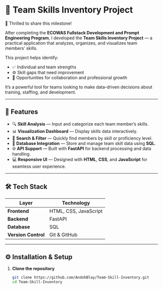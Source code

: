 # 🧠 Team Skills Inventory Project

🎉 Thrilled to share this milestone!

After completing the **ECOWAS Fullstack Development and Prompt Engineering Program**, I developed the **Team Skills Inventory Project** — a practical application that analyzes, organizes, and visualizes team members’ skills.

This project helps identify:
- ✅ Individual and team strengths  
- ⚙️ Skill gaps that need improvement  
- 🤝 Opportunities for collaboration and professional growth  

It’s a powerful tool for teams looking to make data-driven decisions about training, staffing, and development.

---

## 🚀 Features

- 🔍 **Skill Analysis** — Input and categorize each team member’s skills.  
- 📊 **Visualization Dashboard** — Display skills data interactively.  
- 🧾 **Search & Filter** — Quickly find members by skill or proficiency level.  
- 💾 **Database Integration** — Store and manage team skill data using **SQL**.  
- 🌐 **API Support** — Built with **FastAPI** for backend processing and data handling.  
- 💻 **Responsive UI** — Designed with **HTML**, **CSS**, and **JavaScript** for seamless user experience.

---

## 🛠️ Tech Stack

| Layer | Technology |
|-------|-------------|
| **Frontend** | HTML, CSS, JavaScript |
| **Backend** | FastAPI |
| **Database** | SQL |
| **Version Control** | Git & GitHub |

---

## ⚙️ Installation & Setup

1. **Clone the repository**  
   ```bash
   git clone https://github.com/AndohBlay/Team-Skill-Inventory.git
   cd Team-Skill-Inventory
